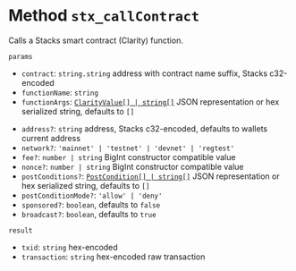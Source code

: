 # Method `stx_callContract`

Calls a Stacks smart contract (Clarity) function.

`params`

- `contract`: `string.string` address with contract name suffix, Stacks c32-encoded
- `functionName`: `string`
- `functionArgs`: [`ClarityValue[] | string[]`](./representations.md) JSON representation or hex serialized string, defaults to `[]`

* `address?`: `string` address, Stacks c32-encoded, defaults to wallets current address
* `network?`: `'mainnet' | 'testnet' | 'devnet' | 'regtest'`
* `fee?`: `number | string` BigInt constructor compatible value
* `nonce?`: `number | string` BigInt constructor compatible value
* `postConditions?`: [`PostCondition[] | string[]`](./representations.md) JSON representation or hex serialized string, defaults to `[]`
* `postConditionMode?`: `'allow' | 'deny'`
* `sponsored?`: `boolean`, defaults to `false`
* `broadcast?`: `boolean`, defaults to `true`

`result`

- `txid`: `string` hex-encoded
- `transaction`: `string` hex-encoded raw transaction
